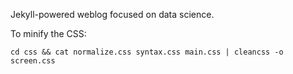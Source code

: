 Jekyll-powered weblog focused on data science.

To minify the CSS:

    cd css && cat normalize.css syntax.css main.css | cleancss -o screen.css
